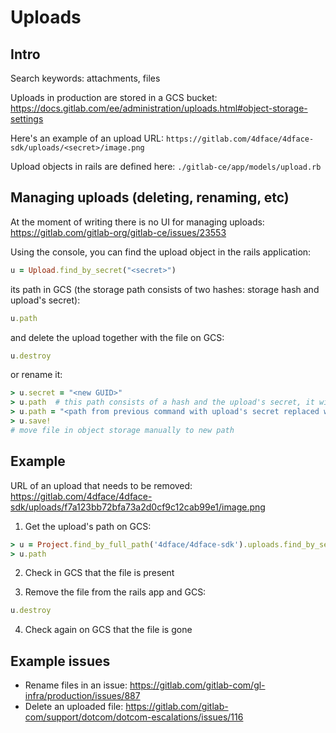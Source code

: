 # Uploads

## Intro

Search keywords: attachments, files

Uploads in production are stored in a GCS bucket: <https://docs.gitlab.com/ee/administration/uploads.html#object-storage-settings>

Here's an example of an upload URL: `https://gitlab.com/4dface/4dface-sdk/uploads/<secret>/image.png`

Upload objects in rails are defined here: `./gitlab-ce/app/models/upload.rb`

## Managing uploads (deleting, renaming, etc)

At the moment of writing there is no UI for managing uploads: <https://gitlab.com/gitlab-org/gitlab-ce/issues/23553>

Using the console, you can find the upload object in the rails application:

```ruby
u = Upload.find_by_secret("<secret>")
```

its path in GCS (the storage path consists of two hashes: storage hash and upload's secret):

```ruby
u.path
```

and delete the upload together with the file on GCS:

```ruby
u.destroy
```

or rename it:

```ruby
> u.secret = "<new GUID>"
> u.path  # this path consists of a hash and the upload's secret, it will be used in the next command
> u.path = "<path from previous command with upload's secret replaced with the newly generated secret>"
> u.save!
# move file in object storage manually to new path
```

## Example

URL of an upload that needs to be removed: <https://gitlab.com/4dface/4dface-sdk/uploads/f7a123bb72bfa73a2d0cf9c12cab99e1/image.png>

1. Get the upload's path on GCS:

```ruby
> u = Project.find_by_full_path('4dface/4dface-sdk').uploads.find_by_secret("f7a123bb72bfa73a2d0cf9c12cab99e1")
> u.path
```

2. Check in GCS that the file is present

3. Remove the file from the rails app and GCS:

```ruby
u.destroy
```

4. Check again on GCS that the file is gone

## Example issues

- Rename files in an issue: <https://gitlab.com/gitlab-com/gl-infra/production/issues/887>
- Delete an uploaded file: <https://gitlab.com/gitlab-com/support/dotcom/dotcom-escalations/issues/116>
